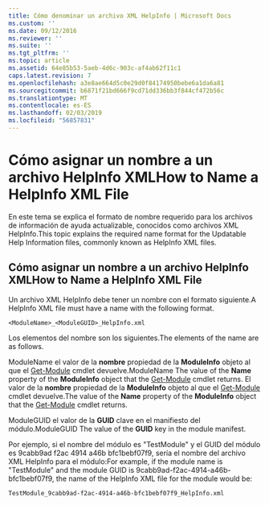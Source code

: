 ```yaml
---
title: Cómo denominar un archivo XML HelpInfo | Microsoft Docs
ms.custom: ''
ms.date: 09/12/2016
ms.reviewer: ''
ms.suite: ''
ms.tgt_pltfrm: ''
ms.topic: article
ms.assetid: 64e85b53-5aeb-4d6c-903c-af4ab62f11c1
caps.latest.revision: 7
ms.openlocfilehash: a3e8ae664d5c0e29d0f84174950bebe6a1da6a81
ms.sourcegitcommit: b6871f21bd666f9cd71dd336bb3f844cf472b56c
ms.translationtype: MT
ms.contentlocale: es-ES
ms.lasthandoff: 02/03/2019
ms.locfileid: "56857831"
---
```

# <a name="how-to-name-a-helpinfo-xml-file"></a><span data-ttu-id="c8405-102">Cómo asignar un nombre a un archivo HelpInfo XML</span><span class="sxs-lookup"><span data-stu-id="c8405-102">How to Name a HelpInfo XML File</span></span>

<span data-ttu-id="c8405-103">En este tema se explica el formato de nombre requerido para los archivos de información de ayuda actualizable, conocidos como archivos XML HelpInfo.</span><span class="sxs-lookup"><span data-stu-id="c8405-103">This topic explains the required name format for the Updatable Help Information files, commonly known as HelpInfo XML files.</span></span>

## <a name="how-to-name-a-helpinfo-xml-file"></a><span data-ttu-id="c8405-104">Cómo asignar un nombre a un archivo HelpInfo XML</span><span class="sxs-lookup"><span data-stu-id="c8405-104">How to Name a HelpInfo XML File</span></span>

<span data-ttu-id="c8405-105">Un archivo XML HelpInfo debe tener un nombre con el formato siguiente.</span><span class="sxs-lookup"><span data-stu-id="c8405-105">A HelpInfo XML file must have a name with the following format.</span></span>

`<ModuleName>_<ModuleGUID>_HelpInfo.xml`

<span data-ttu-id="c8405-106">Los elementos del nombre son los siguientes.</span><span class="sxs-lookup"><span data-stu-id="c8405-106">The elements of the name are as follows.</span></span>

<span data-ttu-id="c8405-107">ModuleName el valor de la **nombre** propiedad de la **ModuleInfo** objeto al que el [Get-Module](/powershell/module/Microsoft.PowerShell.Core/Get-Module) cmdlet devuelve.</span><span class="sxs-lookup"><span data-stu-id="c8405-107">ModuleName The value of the **Name** property of the **ModuleInfo** object that the [Get-Module](/powershell/module/Microsoft.PowerShell.Core/Get-Module) cmdlet returns.</span></span>
<span data-ttu-id="c8405-108">El valor de la **nombre** propiedad de la **ModuleInfo** objeto al que el [Get-Module](/powershell/module/Microsoft.PowerShell.Core/Get-Module) cmdlet devuelve.</span><span class="sxs-lookup"><span data-stu-id="c8405-108">The value of the **Name** property of the **ModuleInfo** object that the [Get-Module](/powershell/module/Microsoft.PowerShell.Core/Get-Module) cmdlet returns.</span></span>

<span data-ttu-id="c8405-109">ModuleGUID el valor de la **GUID** clave en el manifiesto del módulo.</span><span class="sxs-lookup"><span data-stu-id="c8405-109">ModuleGUID The value of the **GUID** key in the module manifest.</span></span>

<span data-ttu-id="c8405-110">Por ejemplo, si el nombre del módulo es "TestModule" y el GUID del módulo es 9cabb9ad f2ac 4914 a46b bfc1bebf07f9, sería el nombre del archivo XML HelpInfo para el módulo:</span><span class="sxs-lookup"><span data-stu-id="c8405-110">For example, if the module name is "TestModule" and the module GUID is 9cabb9ad-f2ac-4914-a46b-bfc1bebf07f9, the name of the HelpInfo XML file for the module would be:</span></span>

`TestModule_9cabb9ad-f2ac-4914-a46b-bfc1bebf07f9_HelpInfo.xml`